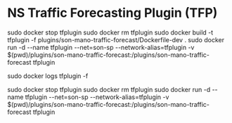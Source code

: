 # NS Traffic Forecasting Plugin (TFP)

sudo docker stop tfplugin
sudo docker rm tfplugin
sudo docker build -t tfplugin -f plugins/son-mano-traffic-forecast/Dockerfile-dev .
sudo docker run -d --name tfplugin --net=son-sp --network-alias=tfplugin -v $(pwd)/plugins/son-mano-traffic-forecast:/plugins/son-mano-traffic-forecast tfplugin

sudo docker logs tfplugin -f


sudo docker stop tfplugin
sudo docker rm tfplugin
sudo docker run -d --name tfplugin --net=son-sp --network-alias=tfplugin -v $(pwd)/plugins/son-mano-traffic-forecast:/plugins/son-mano-traffic-forecast tfplugin